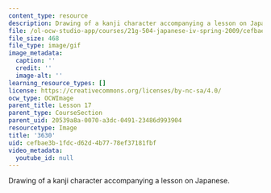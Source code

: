 ```yaml
---
content_type: resource
description: Drawing of a kanji character accompanying a lesson on Japanese.
file: /ol-ocw-studio-app/courses/21g-504-japanese-iv-spring-2009/cefbae3b1fdcd62d4b7778ef37181fbf_3630.gif
file_size: 468
file_type: image/gif
image_metadata:
  caption: ''
  credit: ''
  image-alt: ''
learning_resource_types: []
license: https://creativecommons.org/licenses/by-nc-sa/4.0/
ocw_type: OCWImage
parent_title: Lesson 17
parent_type: CourseSection
parent_uid: 20539a8a-0070-a3dc-0491-23486d993904
resourcetype: Image
title: '3630'
uid: cefbae3b-1fdc-d62d-4b77-78ef37181fbf
video_metadata:
  youtube_id: null
---
```

Drawing of a kanji character accompanying a lesson on Japanese.